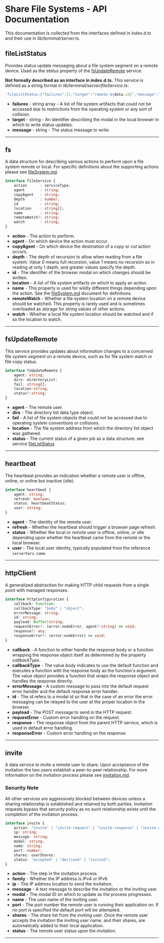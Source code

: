 <!-- documentation/api - This documentation is collected from the interfaces defined in index.d.ts and their use in lib/terminal/server.ts. -->

# Share File Systems - API Documentation
This documentation is collected from the interfaces defined in *index.d.ts* and their use in *lib/terminal/server.ts*.

## fileListStatus
Provides status update messaging about a file system segment on a remote device.  Used as the *status* property of the [fsUpdateRemote](#fsUpdateRemote) service.

**Not formally described as an interface in index.d.ts.** This service is defined as a string format in *lib/terminal/server/fileService.ts*.

```typescript
`fileListStatus:{"failures":[],"target":"remote-${data.id}","message":"Copy complete. ${commas(countFile)} file${filePlural} written at size ${prettyBytes(writtenSize)} (${commas(writtenSize)} bytes) with 0 failures."}`
```

* **failures** - string array - A list of file system artifacts that could not be accessed due to restrictions from the operating system or any sort of collision.
* **target** - string - An identifier describing the modal in the local browser in which to write status updates.
* **message** - string - The status message to write.

---

## fs
A data structure for describing various actions to perform upon a file system remote or local.  For specific definitions about the supporting actions please see [fileSystem.md](fileSystem.md).

```typescript
interface fileService {
    action      : serviceType;
    agent       : string;
    copyAgent   : string;
    depth       : number;
    id          : string;
    location    : string[];
    name        : string;
    remoteWatch?: string;
    watch       : string;
}
```

* **action** - The action to perform.
* **agent** - On which device the action must occur.
* **copyAgent** - On which device the destination of a *copy* or *cut* action occurs.
* **depth** - The depth of recursion to allow when reading from a file system. Value *0* means full recursion, value *1* means no recursion as in reading at only 1 depth, and greater values specify the depth.
* **id** - The identifier of the browser modal on which changes should be written.
* **location** - A list of file system artifacts on which to apply an action.
* **name** - This property is used for wildly different things depending upon the action.  See the [fileSystem.md](fileSystem.md) document for definitions.
* **remoteWatch** - Whether a file system location on a remote device should be watched.  This property is rarely used and is sometimes overloaded as storage for string values of other actions.
* **watch** - Whether a local file system location should be watched and if so the location to watch.

---

## fsUpdateRemote
This service provides updates about information changes to a concerned file system segment on a remote device, such as for file system watch or file copy status.

```typescript
interface fsUpdateRemote {
    agent: string;
    dirs: directoryList;
    fail: string[];
    location:string;
    status?:string;
}
```

* **agent** - The remote user.
* **dirs** - The directory list data type object.
* **fail** - A list of file system objects that could not be accessed due to operating system conventions or collisions.
* **location** - The file system address from which the directory list object was gathered.
* **status** - The current status of a given job as a data structure: see service [fileListStatus](#fileListStatus)

---

## heartbeat
The heartbeat provides an indication whether a remote user is offline, online, or online but inactive (idle).

```typescript
interface heartbeat {
    agent: string;
    refresh: boolean;
    status: heartbeatStatus;
    user: string;
}
```

* **agent** - The identity of the remote user.
* **refresh** - Whether the heartbeat should trigger a browser page refresh.
* **status** - Whether the local or remote user is offline, online, or idle depending upon whether the heartbeat came from the remote or the local browser.
* **user** - The local user identity, typically populated from the reference `serverVars.name`.

---

## httpClient
A generalized abstraction for making HTTP child requests from a single point with managed responses.

```typescript
interface httpConfiguration {
    callback: Function;
    callbackType: "body" | "object";
    errorMessage: string;
    id: string;
    payload: Buffer|string;
    requestError?: (error:nodeError, agent?:string) => void;
    response?: any;
    responseError?: (error:nodeError) => void;
}
```

* **callback** - A function to either handle the response body or a function wrapping the response object itself as determined by the property *callbackType*.
* **callbackType** - The value *body* indicates to use the default function and executes a function with the response body as the function's argument.  The value *object* provides a function that wraps the response object and handles the response directly.
* **errorMessage** - A custom message to pass into the default request error handler and the default response error handler.
* **id** - The id refers to a modal id so that in the case of an error the error messaging can be relayed to the user at the proper location in the browser.
* **payload** - The POST message to send in the HTTP request.
* **requestError** - Custom error handling on the request.
* **response** - The response object from the parent HTTP service, which is used in default error handling.
* **responseError** - Custom error handling on the response.

---

## invite
A data service to invite a remote user to share.  Upon acceptance of the invitation the two users establish a peer-to-peer relationship.  For more information on the invitation process please see [invitation.md](invitation.md).

### Security Note
All other services are aggressively blocked between devices unless a sharing relationship is established and retained by both parties.  Invitation requests bypass that security policy as no such relationship exists until the completion of the invitation process.

```typescript
interface invite {
    action: "invite" | "invite-request" | "invite-response" | "invite-complete";
    ip: string;
    message: string;
    modal: string;
    name: string;
    port: number;
    shares: userShares;
    status: "accepted" | "declined" | "invited";
}
```

* **action** - The step in the invitation process.
* **family** - Whether the IP address is IPv4 or IPv6.
* **ip** - The IP address location to send the invitation.
* **message** - A text message to describe the invitation or the inviting user.
* **modal** - The modal ID on which to update as the process progresses.
* **name** - The user name of the inviting user.
* **port** - The port number the remote user is running their application on.  If no port is specified the default port will be attempted.
* **shares** - The share list from the inviting user.  Once the remote user accepts the invitation the inviting user name, and their shares, are automatically added to their local application.
* **status** - The remote user status upon the invitation.

---